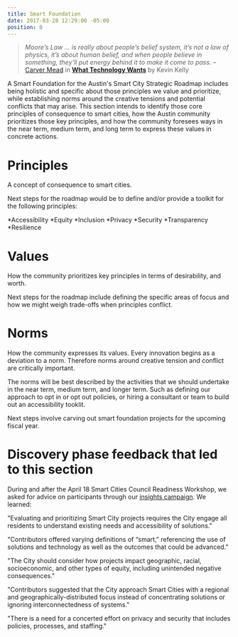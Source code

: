 ```yaml
---
title: Smart Foundation
date: 2017-03-28 12:29:00 -05:00
position: 0
---
```


> *Moore’s Law ... is really about people’s belief system, it’s not a law of physics, it’s about human belief, and when people believe in something, they’ll put energy behind it to make it come to pass.*
> – [Carver Mead](https://en.wikipedia.org/wiki/Carver_Mead) in **[What Technology Wants](https://www.librarything.com/work/9897361/summary)** by Kevin Kelly

A Smart Foundation for the Austin's Smart City Strategic Roadmap includes being holistic and specific about those principles we value and prioritize, while establishing norms around the creative tensions and potential conflicts that may arise. This section intends to identify those core principles of consequence to smart cities, how the Austin community prioritizes those key principles, and how the community foresees ways in the near term, medium term, and long term to express these values in concrete actions.

# Principles

A concept of consequence to smart cities.

Next steps for the roadmap would be to define and/or provide a toolkit for the following principles:

\*Accessibility
\*Equity
\*Inclusion
\*Privacy
\*Security
\*Transparency
\*Resilience

# Values

How the community prioritizes key principles in terms of desirability, and worth.

Next steps for the roadmap include defining the specific areas of focus and how we might weigh trade-offs when principles conflict.

# Norms

How the community expresses its values. Every innovation begins as a deviation to a norm. Therefore norms around creative tension and conflict are critically important.

The norms will be best described by the activities that we should undertake in the near term, medium term, and longer term. Such as defining our approach to opt in or opt out policies, or hiring a consultant or team to build out an accessibility tooklit.

Next steps involve carving out smart foundation projects for the upcoming fiscal year.

# Discovery phase feedback that led to this section

During and after the April 18 Smart Cities Council Readiness Workshop, we asked for advice on participants through our [insights campaign](http://insights.austintexas.gov/Austin/1001/insights). We learned:

"Evaluating and prioritizing Smart City projects requires the City engage all residents to understand existing needs and accessibility of solutions."

"Contributors offered varying definitions of “smart,” referencing the use of solutions and technology as well as the outcomes that could be advanced."

"The City should consider how projects impact geographic, racial, socioeconomic, and other types of equity, including unintended negative consequences."

"Contributors suggested that the City approach Smart Cities with a regional and geographically-distributed focus instead of concentrating solutions or ignoring interconnectedness of systems."

"There is a need for a concerted effort on privacy and security that includes policies, processes, and staffing."